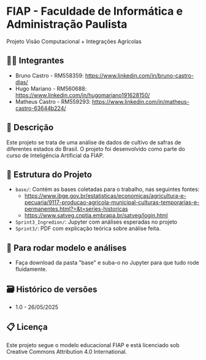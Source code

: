
# FIAP - Faculdade de Informática e Administração Paulista

Projeto Visão Computacional + Integrações Agrícolas

## 👨‍🎓 Integrantes
- Bruno Castro - RM558359: https://www.linkedin.com/in/bruno-castro-dias/
- Hugo Mariano - RM560688: https://www.linkedin.com/in/hugomariano191628150/
- Matheus Castro - RM559293: https://www.linkedin.com/in/matheus-castro-63644b224/



## 📜 Descrição

Este projeto se trata de uma análise de dados de cultivo de safras de diferentes estados do Brasil.
O projeto foi desenvolvido como parte do curso de Inteligência Artificial da FIAP.

## 📁 Estrutura do Projeto

- `base/`: Contém as bases coletadas para o trabalho, nas seguintes fontes:
  -  https://www.ibge.gov.br/estatisticas/economicas/agricultura-e-pecuaria/9117-producao-agricola-municipal-culturas-temporarias-e-permanentes.html?=&t=series-historicas
  -  https://www.satveg.cnptia.embrapa.br/satveg/login.html
- `Sprint3_Ingredion/`: Jupyter com análises esperadas no projeto
- `Sprint3/`: PDF com explicação teórica sobre análise feita.

## 📜 Para rodar modelo e análises
- Faça download da pasta "base" e suba-o no Jupyter para que tudo rode fluidamente.


## 🗃 Histórico de versões

- 1.0 - 26/05/2025

## 📋 Licença

Este projeto segue o modelo educacional FIAP e está licenciado sob Creative Commons Attribution 4.0 International.
